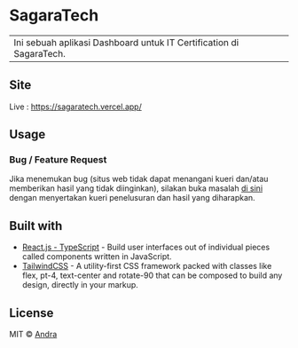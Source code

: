 # SagaraTech

<table>
<tr>
<td>
  Ini sebuah aplikasi Dashboard untuk IT Certification di SagaraTech.
</td>
</tr>
</table>

## Site

Live : https://sagaratech.vercel.app/

## Usage

### Bug / Feature Request

Jika menemukan bug (situs web tidak dapat menangani kueri dan/atau memberikan hasil yang tidak diinginkan), silakan buka masalah [di sini](https://github.com/nulitas/sagaratech/issues/new) dengan menyertakan kueri penelusuran dan hasil yang diharapkan.

## Built with

- [React.js - TypeScript](https://react.dev/) - Build user interfaces out of individual pieces called components written in JavaScript.
- [TailwindCSS](https://tailwindcss.com/) - A utility-first CSS framework packed with classes like flex, pt-4, text-center and rotate-90 that can be composed to build any design, directly in your markup.

## License

MIT © [Andra ](https://github.com/nulitas)
